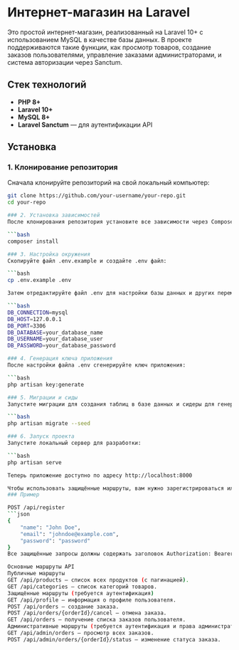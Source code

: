 # Интернет-магазин на Laravel

Это простой интернет-магазин, реализованный на Laravel 10+ с использованием MySQL в качестве базы данных. В проекте поддерживаются такие функции, как просмотр товаров, создание заказов пользователями, управление заказами администраторами, и система авторизации через Sanctum.

## Стек технологий

- **PHP 8+**
- **Laravel 10+**
- **MySQL 8+**
- **Laravel Sanctum** — для аутентификации API

## Установка

### 1. Клонирование репозитория 

Сначала клонируйте репозиторий на свой локальный компьютер:

```bash
git clone https://github.com/your-username/your-repo.git
cd your-repo

### 2. Установка зависимостей
После клонирования репозитория установите все зависимости через Composer:

```bash
composer install

### 3. Настройка окружения
Скопируйте файл .env.example и создайте .env файл:

```bash
cp .env.example .env

Затем отредактируйте файл .env для настройки базы данных и других переменных окружения:

```bash
DB_CONNECTION=mysql
DB_HOST=127.0.0.1
DB_PORT=3306
DB_DATABASE=your_database_name
DB_USERNAME=your_database_user
DB_PASSWORD=your_database_password

### 4. Генерация ключа приложения
После настройки файла .env сгенерируйте ключ приложения:

```bash
php artisan key:generate

### 5. Миграции и сиды
Запустите миграции для создания таблиц в базе данных и сидеры для генерации тестовых данных:

```bash
php artisan migrate --seed

### 6. Запуск проекта
Запустите локальный сервер для разработки:

```bash
php artisan serve

Теперь приложение доступно по адресу http://localhost:8000

Чтобы использовать защищённые маршруты, вам нужно зарегистрироваться или войти в систему через API. После успешной авторизации вы получите токен доступа, который нужно передавать в заголовках для всех защищённых запросов.
### Пример

POST /api/register
```json
{
    "name": "John Doe",
    "email": "johndoe@example.com",
    "password": "password"
}
Все защищённые запросы должны содержать заголовок Authorization: Bearer {токен}.

Основные маршруты API
Публичные маршруты
GET /api/products — список всех продуктов (с пагинацией).
GET /api/categories — список категорий товаров.
Защищённые маршруты (требуется аутентификация)
GET /api/profile — информация о профиле пользователя.
POST /api/orders — создание заказа.
POST /api/orders/{orderId}/cancel — отмена заказа.
GET /api/orders — получение списка заказов пользователя.
Административные маршруты (требуется аутентификация и права администратора)
GET /api/admin/orders — просмотр всех заказов.
POST /api/admin/orders/{orderId}/status — изменение статуса заказа.
